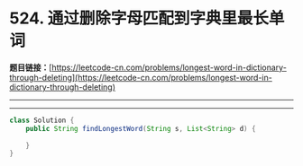 # 524. 通过删除字母匹配到字典里最长单词

**题目链接：**[https://leetcode-cn.com/problems/longest-word-in-dictionary-through-deleting](https://leetcode-cn.com/problems/longest-word-in-dictionary-through-deleting)

---

<Cards card="leetcode_524_longest-word-in-dictionary-through-deleting"></Cards>

---

```java
class Solution {
    public String findLongestWord(String s, List<String> d) {
        
    }
}
```